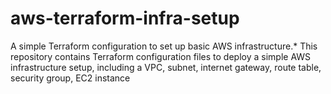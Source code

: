 # aws-terraform-infra-setup
A simple Terraform configuration to set up basic AWS infrastructure.*  This repository contains Terraform configuration files to deploy a simple AWS infrastructure setup, including a VPC, subnet, internet gateway, route table, security group, EC2 instance
